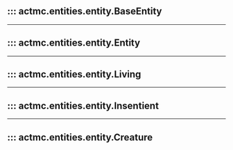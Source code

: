 ## ::: actmc.entities.entity.BaseEntity
---
## ::: actmc.entities.entity.Entity
---
## ::: actmc.entities.entity.Living
---
## ::: actmc.entities.entity.Insentient
---
## ::: actmc.entities.entity.Creature
